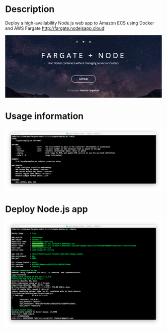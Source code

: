 # Description
Deploy a high-availability Node.js web app to Amazon ECS using Docker and AWS Fargate http://fargate.nodejsapp.cloud

![](https://raw.githubusercontent.com/fedecarg/aws-fargate-node/master/node-webapp-example/public/images/fargate-node.png)

# Usage information

![](https://raw.githubusercontent.com/fedecarg/aws-fargate-node/master/node-webapp-example/public/images/aws-fargate-usage-info.png)

# Deploy Node.js app

![](https://raw.githubusercontent.com/fedecarg/aws-fargate-node/master/node-webapp-example/public/images/aws-fargate-deploy.png)
